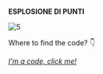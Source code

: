 **ESPLOSIONE DI PUNTI**

![5](https://user-images.githubusercontent.com/28058955/114743002-8b97f880-9d4c-11eb-8372-8784e5b8c9b4.PNG)

Where to find the code? 👇

*[I'm a code, click me!](https://editor.p5js.org/MariangelaC/full/aOt3w7K-1)*
